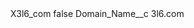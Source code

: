 <?xml version="1.0" encoding="UTF-8"?>
<CustomMetadata xmlns="http://soap.sforce.com/2006/04/metadata" xmlns:xsi="http://www.w3.org/2001/XMLSchema-instance" xmlns:xsd="http://www.w3.org/2001/XMLSchema">
    <label>X3l6_com</label>
    <protected>false</protected>
    <values>
        <field>Domain_Name__c</field>
        <value xsi:type="xsd:string">3l6.com</value>
    </values>
</CustomMetadata>
